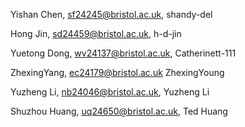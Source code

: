 Yishan Chen, sf24245@bristol.ac.uk, shandy-del

Hong Jin, sd24459@bristol.ac.uk, h-d-jin

Yuetong Dong, wv24137@bristol.ac.uk, Catherinett-111

ZhexingYang, ec24179@bristol.ac.uk ZhexingYoung

Yuzheng Li, nb24046@bristol.ac.uk, Yuzheng Li

Shuzhou Huang, uq24650@bristol.ac.uk, Ted Huang

